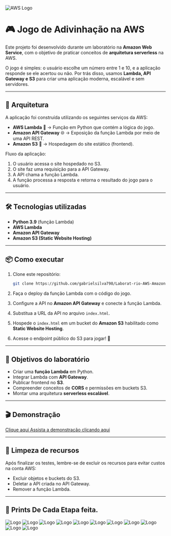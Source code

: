 ![AWS Logo](https://camo.githubusercontent.com/ecb07957af8fa1dafd763103a2732a8c156a607bb4cd9f13fe98176f91246756/68747470733a2f2f75706c6f61642e77696b696d656469612e6f72672f77696b6970656469612f636f6d6d6f6e732f392f39332f416d617a6f6e5f5765625f53657276696365735f4c6f676f2e737667)

# 🎮 Jogo de Adivinhação na AWS  

Este projeto foi desenvolvido durante um laboratório na **Amazon Web Service**, com o objetivo de praticar conceitos de **arquitetura serverless** na AWS.  

O jogo é simples: o usuário escolhe um número entre 1 e 10, e a aplicação responde se ele acertou ou não. Por trás disso, usamos **Lambda, API Gateway e S3** para criar uma aplicação moderna, escalável e sem servidores.  

---

## 🚀 Arquitetura  

A aplicação foi construída utilizando os seguintes serviços da AWS:  

- **AWS Lambda** 🐍 → Função em Python que contém a lógica do jogo.  
- **Amazon API Gateway** 🌐 → Exposição da função Lambda por meio de uma API REST.  
- **Amazon S3** 📂 → Hospedagem do site estático (frontend).  

Fluxo da aplicação:  

1. O usuário acessa o site hospedado no S3.  
2. O site faz uma requisição para a API Gateway.  
3. A API chama a função Lambda.  
4. A função processa a resposta e retorna o resultado do jogo para o usuário.  

---

## 🛠️ Tecnologias utilizadas  

- **Python 3.9** (função Lambda)  
- **AWS Lambda**  
- **Amazon API Gateway**  
- **Amazon S3 (Static Website Hosting)**  

---

## 📦 Como executar  

1. Clone este repositório:  
   ```bash
   git clone https://github.com/gabrielsilva798/Laborat-rio-AWS-Amazon-Web-Service---Jogo-de-Adivinha-o-com-AWS-Lambda-API-Gateway-e-S3.git
   ```

2. Faça o deploy da função Lambda com o código do jogo.  
3. Configure a API no **Amazon API Gateway** e conecte à função Lambda.  
4. Substitua a URL da API no arquivo `index.html`.  
5. Hospede o `index.html` em um bucket do **Amazon S3** habilitado como **Static Website Hosting**.  
6. Acesse o endpoint público do S3 para jogar! 🎉  

---

## 🎯 Objetivos do laboratório  

- Criar uma **função Lambda** em Python.  
- Integrar Lambda com **API Gateway**.  
- Publicar frontend no **S3**.  
- Compreender conceitos de **CORS** e permissões em buckets S3.  
- Montar uma arquitetura **serverless escalável**.  

---

## 🎬 Demonstração  

<a href="https://youtu.be/GIPgTv5JRyY" target="_blank">Clique aqui
Assista a demonstração clicando aqui
</a>


---

## 🧹 Limpeza de recursos  

Após finalizar os testes, lembre-se de excluir os recursos para evitar custos na conta AWS:  

- Excluir objetos e buckets do S3.  
- Deletar a API criada no API Gateway.  
- Remover a função Lambda.  

---

## 📸 Prints  De Cada Etapa feita.
![Logo](imagens/Captura1.png)
![Logo](imagens/Captura2.png)
![Logo](imagens/Captura3.png)
![Logo](imagens/Captura4.png)
![Logo](imagens/Captura5.png)
![Logo](imagens/Captura6.png)
![Logo](imagens/Captura7.png)
![Logo](imagens/Captura8.png)
![Logo](imagens/Captura9.png)
![Logo](imagens/Captura10.png)
![Logo](imagens/Captura11.png)
